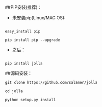 ##PIP安装(推荐)：

* 未安装pip(Linux/MAC OS):
```

easy_install pip

pip install pip --upgrade

```
* 之后：

```

pip install jolla

```

##源码安装：

```
git clone https://github.com/salamer/jolla

cd jolla

python setup.py install
```
